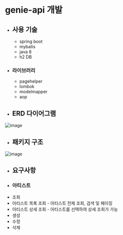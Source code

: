 # genie-api 개발
* ## 사용 기술
  * spring boot
  * mybatis
  * java 8
  * h2 DB
* ### 라이브러리
  * pagehelper
  * lombok
  * modelmapper
  * aop

* ## ERD 다이어그램
![image](https://user-images.githubusercontent.com/87063007/196070922-7440042b-e392-4516-8260-1838e1addf0c.png)

* ## 패키지 구조
![image](https://user-images.githubusercontent.com/87063007/196071262-9a5dd858-f26e-409d-97f3-e7af6dd7bdc5.png)

* ## 요구사항
 * ### 아티스트
  * 조회
  * 아티스트 목록 조회 - 아티스트 전체 조회, 검색 및 페이징
  * 아티스트 상세 조회 - 아티스트를 선택하여 상세 조회가 가능
  * 생성
  * 수정
  * 삭제
